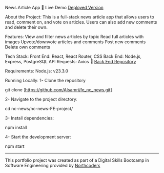 News Article App 📰
Live Demo
[Deployed Version](https://aloisa.netlify.app)

About the Project:
This is a full-stack news article app that allows users to read, comment on, and vote on articles. Users can also add new comments and delete their own.

Features:
View and filter news articles by topic
Read full articles with images
Upvote/downvote articles and comments
Post new comments
Delete own comments

Tech Stack:
Front End: React, React Router, CSS
Back End: Node.js, Express, PostgreSQL
API Requests: Axios
🔗 [Back End Repository](https://github.com/Alsamri/nc_project_news)

Requirements:
Node.js: v23.3.0

Running Locally:
1- Clone the repository

git clone [https://github.com/Alsamri/fe_nc_news.git]

2- Navigate to the project directory:

cd nc-news/nc-news-FE-project/

3- Install dependencies:

npm install

4- Start the development server:

npm start

---

This portfolio project was created as part of a Digital Skills Bootcamp in Software Engineering provided by [Northcoders](https://northcoders.com/)
